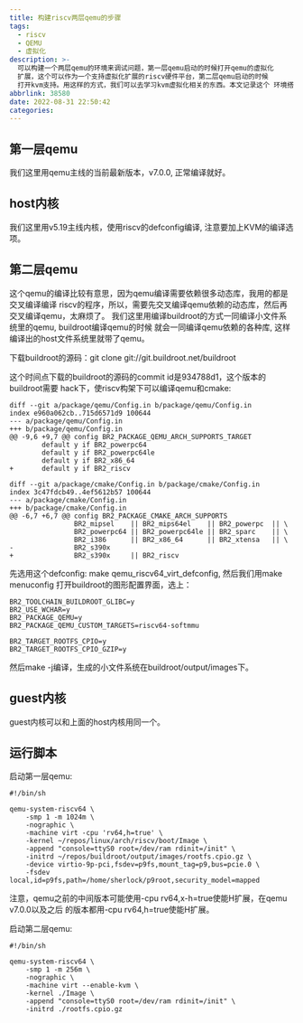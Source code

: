 ```yaml
---
title: 构建riscv两层qemu的步骤
tags:
  - riscv
  - QEMU
  - 虚拟化
description: >-
  可以构建一个两层qemu的环境来调试问题，第一层qemu启动的时候打开qemu的虚拟化
  扩展，这个可以作为一个支持虚拟化扩展的riscv硬件平台，第二层qemu启动的时候
  打开kvm支持。用这样的方式，我们可以去学习kvm虚拟化相关的东西。本文记录这个 环境搭建的过程，使用的环境是ubuntu 20.04 arm64版本。
abbrlink: 38580
date: 2022-08-31 22:50:42
categories:
---
```


第一层qemu
-----------

 我们这里用qemu主线的当前最新版本，v7.0.0, 正常编译就好。

host内核
---------

 我们这里用v5.19主线内核，使用riscv的defconfig编译, 注意要加上KVM的编译选项。

第二层qemu
-----------

 这个qemu的编译比较有意思，因为qemu编译需要依赖很多动态库，我用的都是交叉编译编译
 riscv的程序，所以，需要先交叉编译qemu依赖的动态库，然后再交叉编译qemu，太麻烦了。
 我们这里用编译buildroot的方式一同编译小文件系统里的qemu, buildroot编译qemu的时候
 就会一同编译qemu依赖的各种库, 这样编译出的host文件系统里就带了qemu。

 下载buildroot的源码：git clone git://git.buildroot.net/buildroot

 这个时间点下载的buildroot的源码的commit id是934788d1，这个版本的buildroot需要
 hack下，使riscv构架下可以编译qemu和cmake:
```
diff --git a/package/qemu/Config.in b/package/qemu/Config.in
index e960a062cb..715d6571d9 100644
--- a/package/qemu/Config.in
+++ b/package/qemu/Config.in
@@ -9,6 +9,7 @@ config BR2_PACKAGE_QEMU_ARCH_SUPPORTS_TARGET
        default y if BR2_powerpc64
        default y if BR2_powerpc64le
        default y if BR2_x86_64
+       default y if BR2_riscv

diff --git a/package/cmake/Config.in b/package/cmake/Config.in
index 3c47fdcb49..4ef5612b57 100644
--- a/package/cmake/Config.in
+++ b/package/cmake/Config.in
@@ -6,7 +6,7 @@ config BR2_PACKAGE_CMAKE_ARCH_SUPPORTS
                BR2_mipsel    || BR2_mips64el    || BR2_powerpc  || \
                BR2_powerpc64 || BR2_powerpc64le || BR2_sparc    || \
                BR2_i386      || BR2_x86_64      || BR2_xtensa   || \
-               BR2_s390x
+               BR2_s390x     || BR2_riscv
```

 先选用这个defconfig: make qemu_riscv64_virt_defconfig, 然后我们用make menuconfig
 打开buildroot的图形配置界面，选上：
```
BR2_TOOLCHAIN_BUILDROOT_GLIBC=y
BR2_USE_WCHAR=y
BR2_PACKAGE_QEMU=y
BR2_PACKAGE_QEMU_CUSTOM_TARGETS=riscv64-softmmu

BR2_TARGET_ROOTFS_CPIO=y
BR2_TARGET_ROOTFS_CPIO_GZIP=y
```
 然后make -j编译，生成的小文件系统在buildroot/output/images下。

guest内核
----------

 guest内核可以和上面的host内核用同一个。


运行脚本
---------

启动第一层qemu:
```
#!/bin/sh

qemu-system-riscv64 \
	-smp 1 -m 1024m \
	-nographic \
	-machine virt -cpu 'rv64,h=true' \
	-kernel ~/repos/linux/arch/riscv/boot/Image \
	-append "console=ttyS0 root=/dev/ram rdinit=/init" \
	-initrd ~/repos/buildroot/output/images/rootfs.cpio.gz \
 	-device virtio-9p-pci,fsdev=p9fs,mount_tag=p9,bus=pcie.0 \
	-fsdev local,id=p9fs,path=/home/sherlock/p9root,security_model=mapped
```
注意，qemu之前的中间版本可能使用-cpu rv64,x-h=true使能H扩展，在qemu v7.0.0以及之后
的版本都用-cpu rv64,h=true使能H扩展。

启动第二层qemu:
```
#!/bin/sh

qemu-system-riscv64 \
	-smp 1 -m 256m \
	-nographic \
	-machine virt --enable-kvm \
	-kernel ./Image \
	-append "console=ttyS0 root=/dev/ram rdinit=/init" \
	-initrd ./rootfs.cpio.gz
```
